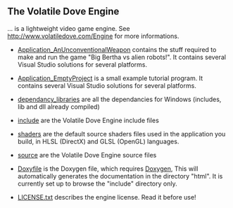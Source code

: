 
## The Volatile Dove Engine 

... is a lightweight video game engine. See http://www.volatiledove.com/Engine for more informations.

 * [Application_AnUnconventionalWeapon](./Application_AnUnconventionalWeapon) contains the stuff 
   required to make and run the game "Big Bertha vs alien robots!". 
   It contains several Visual Studio solutions for several platforms.

 * [Application_EmptyProject](./Application_EmptyProject) is a small example tutorial program.
   It contains several Visual Studio solutions for several platforms.

 * [dependancy_libraries](./dependancy_libraries) are all the dependancies for Windows
   (includes, lib and dll already compiled)

 * [include](./include) are the Volatile Dove Engine include files

 * [shaders](./shaders) are the default source shaders files used in the application
   you build, in HLSL (DirectX) and GLSL (OpenGL) languages.

 * [source](./source) are the Volatile Dove Engine source files

 * [Doxyfile](./Doxyfile) is the Doxygen file, which requires 
  [Doxygen](http://www.stack.nl/~dimitri/doxygen/),
  This will automatically generates the documentation in the directory "html".
  It is currently set up to browse the "include" directory only.

 * [LICENSE.txt](./LICENSE.txt) describes the engine license. Read it before use!
